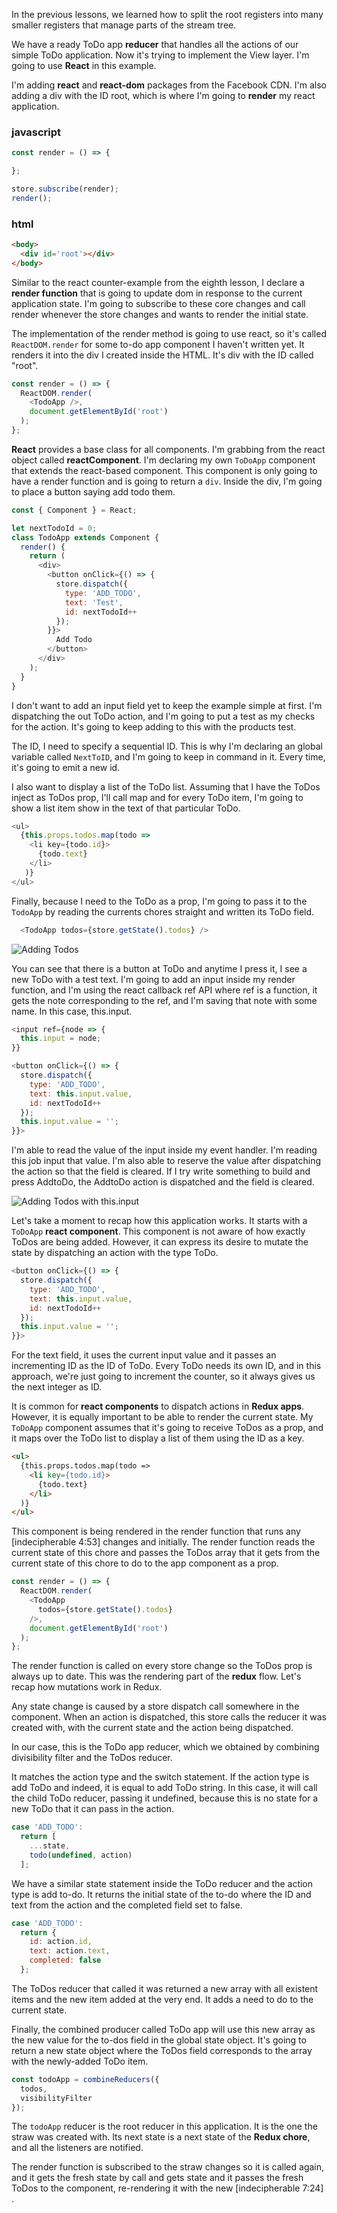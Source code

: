 In the previous lessons, we learned how to split the root registers into many smaller registers that manage parts of the stream tree.

We have a ready ToDo app **reducer** that handles all the actions of our simple ToDo application. Now it's trying to implement the View layer. I'm going to use **React** in this example.

I'm adding **react** and **react-dom** packages from the Facebook CDN. I'm also adding a div with the ID root, which is where I'm going to **render** my react application.

### javascript
``` javascript
const render = () => {

};

store.subscribe(render);
render();
```

### html
```html
<body>
  <div id='root'></div>
</body>
```

Similar to the react counter-example from the eighth lesson, I declare a **render function** that is going to update dom in response to the current application state. I'm going to subscribe to these core changes and call render whenever the store changes and wants to render the initial state.

The implementation of the render method is going to use react, so it's called `ReactDOM.render` for some to-do app component I haven't written yet. It renders it into the div I created inside the HTML. It's div with the ID called "root".

``` javascript
const render = () => {
  ReactDOM.render(
    <TodoApp />,
    document.getElementById('root')
  );
};

```
**React** provides a base class for all components. I'm grabbing from the react object called **reactComponent**. I'm declaring my own `ToDoApp` component that extends the react-based component. This component is only going to have a render function and is going to return a `div`. Inside the div, I'm going to place a button saying add todo them.

``` javascript
const { Component } = React;

let nextTodoId = 0;
class TodoApp extends Component {
  render() {
    return (
      <div>
        <button onClick={() => {
          store.dispatch({
            type: 'ADD_TODO',
            text: 'Test',
            id: nextTodoId++
          });
        }}>
          Add Todo
        </button>
      </div>
    );
  }
}
```

I don't want to add an input field yet to keep the example simple at first. I'm dispatching the out ToDo action, and I'm going to put a test as my checks for the action. It's going to keep adding to this with the products test.

The ID, I need to specify a sequential ID. This is why I'm declaring an global variable called `NextToID`, and I'm going to keep in command in it. Every time, it's going to emit a new id.

I also want to display a list of the ToDo list. Assuming that I have the ToDos inject as ToDos prop, I'll call map and for every ToDo item, I'm going to show a list item show in the text of that particular ToDo.

``` javascript
<ul>
  {this.props.todos.map(todo =>
    <li key={todo.id}>
      {todo.text}
    </li>
   )}
</ul>
```

Finally, because I need to the ToDo as a prop, I'm going to pass it to the `TodoApp` by reading the currents chores straight and written its ToDo field.

``` javascript
  <TodoApp todos={store.getState().todos} />
```

![Adding Todos](./Images/AddTodos.png)

You can see that there is a button at ToDo and anytime I press it, I see a new ToDo with a test text. I'm going to add an input inside my render function, and I'm using the react callback ref API where ref is a function, it gets the note corresponding to the ref, and I'm saving that note with some name. In this case, this.input.

``` javascript
<input ref={node => {
  this.input = node;
}}

<button onClick={() => {
  store.dispatch({
    type: 'ADD_TODO',
    text: this.input.value,
    id: nextTodoId++
  });
  this.input.value = '';
}}>
```

I'm able to read the value of the input inside my event handler. I'm reading this job input that value. I'm also able to reserve the value after dispatching the action so that the field is cleared. If I try write something to build and press AddtoDo, the AddtoDo action is dispatched and the field is cleared.

![Adding Todos with this.input](./Images/AddTodoThisInput.png)

Let's take a moment to recap how this application works. It starts with a `ToDoApp` **react component**. This component is not aware of how exactly ToDos are being added. However, it can express its desire to mutate the state by dispatching an action with the type ToDo.

```javascript
<button onClick={() => {
  store.dispatch({
    type: 'ADD_TODO',
    text: this.input.value,
    id: nextTodoId++
  });
  this.input.value = '';
}}>
```

For the text field, it uses the current input value and it passes an incrementing ID as the ID of ToDo. Every ToDo needs its own ID, and in this approach, we're just going to increment the counter, so it always gives us the next integer as ID.

It is common for **react components** to dispatch actions in **Redux apps**. However, it is equally important to be able to render the current state. My `ToDoApp` component assumes that it's going to receive ToDos as a prop, and it maps over the ToDo list to display a list of them using the ID as a key.

```html
<ul>
  {this.props.todos.map(todo =>
    <li key={todo.id}>
      {todo.text}
    </li>
  )}
</ul>
```

This component is being rendered in the render function that runs any [indecipherable 4:53] changes and initially. The render function reads the current state of this chore and passes the ToDos array that it gets from the current state of this chore to do to the app component as a prop.

```javascript
const render = () => {
  ReactDOM.render(
    <TodoApp
      todos={store.getState().todos}
    />,
    document.getElementById('root')
  );
};
```

The render function is called on every store change so the ToDos prop is always up to date. This was the rendering part of the **redux** flow. Let's recap how mutations work in Redux.

Any state change is caused by a store dispatch call somewhere in the component. When an action is dispatched, this store calls the reducer it was created with, with the current state and the action being dispatched.

In our case, this is the ToDo app reducer, which we obtained by combining divisibility filter and the ToDos reducer.

It matches the action type and the switch statement. If the action type is add ToDo and indeed, it is equal to add ToDo string. In this case, it will call the child ToDo reducer, passing it undefined, because this is no state for a new ToDo that it can pass in the action.

```javascript 
case 'ADD_TODO':
  return [
    ...state,
    todo(undefined, action)
  ];
```

We have a similar state statement inside the ToDo reducer and the action type is add to-do. It returns the initial state of the to-do where the ID and text from the action and the completed field set to false.

```javascript 
case 'ADD_TODO':
  return {
    id: action.id,
    text: action.text,
    completed: false
  };
```

The ToDos reducer that called it was returned a new array with all existent items and the new item added at the very end. It adds a need to do to the current state.

Finally, the combined producer called ToDo app will use this new array as the new value for the to-dos field in the global state object. It's going to return a new state object where the ToDos field corresponds to the array with the newly-added ToDo item.

```javascript
const todoApp = combineReducers({
  todos,
  visibilityFilter
});
```

The `todoApp` reducer is the root reducer in this application. It is the one the straw was created with. Its next state is a next state of the **Redux chore**, and all the listeners are notified.

The render function is subscribed to the straw changes so it is called again, and it gets the fresh state by call and gets state and it passes the fresh ToDos to the component, re-rendering it with the new [indecipherable 7:24] .
